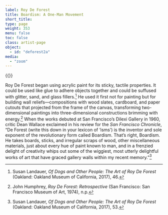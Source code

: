 ```yaml
---
label: Roy De Forest
title: Boardism: A One-Man Movement
short_title:
type: page
weight: 353
menu: false
toc: false
class: artist-page
object:
  - id: "deforest2a"
media:
  - "zoom"
---
```

{{<q-figure id="deforest2a">}}

Roy De Forest began using acrylic paint for its sticky, tactile properties. It could be used like glue to adhere objects together and could be suffused with glitter, sand, and glass fillers.[^1] He used it first not for painting but for building wall reliefs—compositions with wood slates, cardboard, and paper cutouts that projected from the frame of the canvas, transforming two-dimensional paintings into three-dimensional constructions brimming with energy.[^2] When the works debuted at San Francisco’s Dilexi Gallery in 1960, critic Dean Wallace exclaimed in his review for the *San Francisco Chronicle*, “De Forest (write this down in your lexicon of ‘isms’) is the inventor and sole exponent of the revolutionary form called Boardism. That’s right, Boardism. He takes boards, sticks, and irregular scraps of wood, other miscellaneous materials, just about every hue of paint known to man, and in a frenzied delight of creativity whips out some of the wiggiest, most utterly delightful works of art that have graced gallery walls within my recent memory.”[^3]

[^1]: Susan Landauer, *Of Dogs and Other People: The Art of Roy De Forest* (Oakland: Oakland Museum of California, 2017), 46.

[^2]: John Humphrey, *Roy De Forest: Retrospective* (San Francisco: San Francisco Museum of Art, 1974), n.p.

[^3]: Susan Landauer, *Of Dogs and Other People: The Art of Roy De Forest* (Oakland: Oakland Museum of California, 2017), 53.
